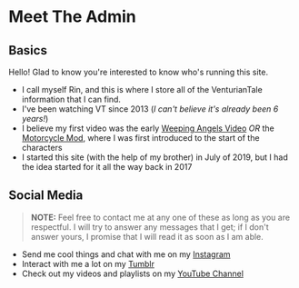 # Meet The Admin

## Basics
Hello! Glad to know you're interested to know who's running this site.  
- I call myself Rin, and this is where I store all of the VenturianTale information that I can find.  
- I've been watching VT since 2013 \(*I can't believe it's already been 6 years!*)
- I believe my first video was the early [Weeping Angels Video](https://www.youtube.com/watch?v=y4VbP82dVo0) *OR* the [Motorcycle Mod](https://youtu.be/gNREBUzmn98), where I was first introduced to the start of the characters
- I started this site \(with the help of my brother) in July of 2019, but I had the idea started for it all the way back in 2017

## Social Media
> **NOTE:** Feel free to contact me at any one of these as long as you are respectful. I will try to answer any messages that I get; if I don't answer yours, I promise that I will read it as soon as I am able.
- Send me cool things and chat with me on my [Instagram](https://instagram.com/hauntedbyeverything?igshid=y29spkcp7eri)
- Interact with me a lot on my [Tumblr](https://www.tumblr.com/blog/johnnynojohnnyyes)
- Check out my videos and playlists on my [YouTube Channel](https://youtube.com/channel/UCY0etJmLpMe20cv3j5Pm25Q)